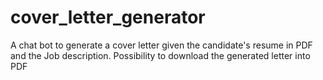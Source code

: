 # cover_letter_generator
A chat bot to generate a cover letter given the candidate's resume in PDF and the Job description. Possibility to download the generated letter into PDF
